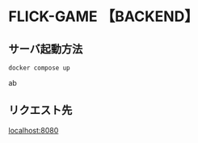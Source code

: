 # FLICK-GAME 【BACKEND】
## サーバ起動方法

```shell
docker compose up
```

ab

## リクエスト先
[localhost:8080](localhost:8080)
